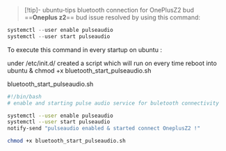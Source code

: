 > [!tip]- ubuntu-tips
> bluetooth connection for OnePlusZ2 bud
==**Oneplus z2**== bud issue resolved by using this command:
```c
systemctl --user enable pulseaudio
systemctl --user start pulseaudio
```

To execute this command in every startup on ubuntu :

under /etc/init.d/
created a script which will run on every time reboot into ubuntu & chmod +x bluetooth_start_pulseaudio.sh

bluetooth_start_pulseaudio.sh

```bash
#!/bin/bash
# enable and starting pulse audio service for buletooth connectivity

systemctl --user enable pulseaudio
systemctl --user start pulseaudio
notify-send "pulseaudio enabled & started connect OneplusZ2 !"
```

```bash
chmod +x bluetooth_start_pulseaudio.sh
```
